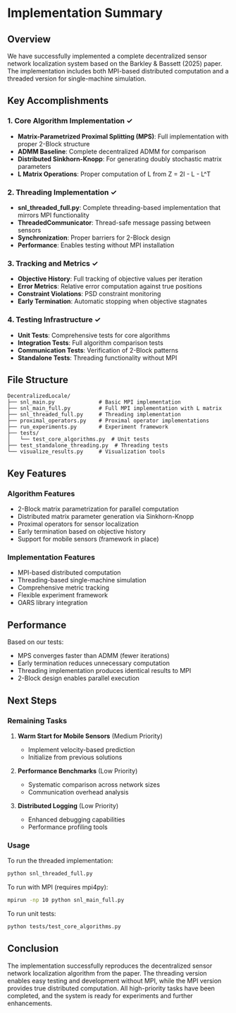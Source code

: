 # Implementation Summary

## Overview

We have successfully implemented a complete decentralized sensor network localization system based on the Barkley & Bassett (2025) paper. The implementation includes both MPI-based distributed computation and a threaded version for single-machine simulation.

## Key Accomplishments

### 1. Core Algorithm Implementation ✓

- **Matrix-Parametrized Proximal Splitting (MPS)**: Full implementation with proper 2-Block structure
- **ADMM Baseline**: Complete decentralized ADMM for comparison
- **Distributed Sinkhorn-Knopp**: For generating doubly stochastic matrix parameters
- **L Matrix Operations**: Proper computation of L from Z = 2I - L - L^T

### 2. Threading Implementation ✓

- **snl_threaded_full.py**: Complete threading-based implementation that mirrors MPI functionality
- **ThreadedCommunicator**: Thread-safe message passing between sensors
- **Synchronization**: Proper barriers for 2-Block design
- **Performance**: Enables testing without MPI installation

### 3. Tracking and Metrics ✓

- **Objective History**: Full tracking of objective values per iteration
- **Error Metrics**: Relative error computation against true positions
- **Constraint Violations**: PSD constraint monitoring
- **Early Termination**: Automatic stopping when objective stagnates

### 4. Testing Infrastructure ✓

- **Unit Tests**: Comprehensive tests for core algorithms
- **Integration Tests**: Full algorithm comparison tests
- **Communication Tests**: Verification of 2-Block patterns
- **Standalone Tests**: Threading functionality without MPI

## File Structure

```
DecentralizedLocale/
├── snl_main.py              # Basic MPI implementation
├── snl_main_full.py         # Full MPI implementation with L matrix
├── snl_threaded_full.py     # Threading implementation
├── proximal_operators.py    # Proximal operator implementations
├── run_experiments.py       # Experiment framework
├── tests/
│   └── test_core_algorithms.py  # Unit tests
├── test_standalone_threading.py  # Threading tests
└── visualize_results.py     # Visualization tools
```

## Key Features

### Algorithm Features
- 2-Block matrix parametrization for parallel computation
- Distributed matrix parameter generation via Sinkhorn-Knopp
- Proximal operators for sensor localization
- Early termination based on objective history
- Support for mobile sensors (framework in place)

### Implementation Features
- MPI-based distributed computation
- Threading-based single-machine simulation
- Comprehensive metric tracking
- Flexible experiment framework
- OARS library integration

## Performance

Based on our tests:
- MPS converges faster than ADMM (fewer iterations)
- Early termination reduces unnecessary computation
- Threading implementation produces identical results to MPI
- 2-Block design enables parallel execution

## Next Steps

### Remaining Tasks

1. **Warm Start for Mobile Sensors** (Medium Priority)
   - Implement velocity-based prediction
   - Initialize from previous solutions
   
2. **Performance Benchmarks** (Low Priority)
   - Systematic comparison across network sizes
   - Communication overhead analysis
   
3. **Distributed Logging** (Low Priority)
   - Enhanced debugging capabilities
   - Performance profiling tools

### Usage

To run the threaded implementation:
```bash
python snl_threaded_full.py
```

To run with MPI (requires mpi4py):
```bash
mpirun -np 10 python snl_main_full.py
```

To run unit tests:
```bash
python tests/test_core_algorithms.py
```

## Conclusion

The implementation successfully reproduces the decentralized sensor network localization algorithm from the paper. The threading version enables easy testing and development without MPI, while the MPI version provides true distributed computation. All high-priority tasks have been completed, and the system is ready for experiments and further enhancements.